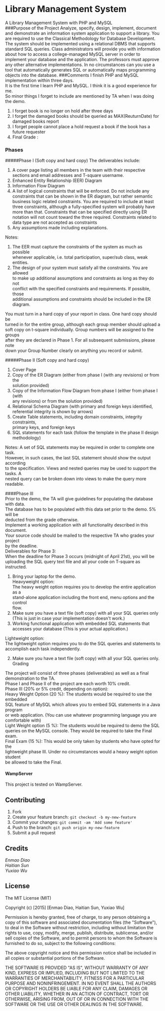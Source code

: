 # Library Management System

A Library Management System with PHP and MySQL  
###Purpose of the Project
Analyze, specify, design, implement, document and demonstrate an information
system application to support a library. You are required to use the Classical
Methodology for Database Development. The system should be implemented
using a relational DBMS that supports standard SQL queries. Class administrators
will provide you with information about how to access a college-managed MySQL
server in order to implement your database and the application. The professors
must approve any other alternative implementations. In no circumstances can you
use a tool that automatically generates SQL or automatically maps programming
objects into the database. 
###Comments
I finish PHP and MySQL implementation within three days.  
It is the first time I learn PHP and MySQL. I think it is a good experience for me.  
So minor things I forget to include are mentioned by TA when I was doing the demo.

1. I forget book is no longer on hold after three days
2. I forget the damaged books should be queried as MAX(ReuturnDate) for damaged books report
3. I forget people cannot place a hold request a book if the book has a future requester
4. Final Grade :

### Phases 
#####Phase I (Soft copy and hard copy)
The deliverables include:

1. A cover page listing all members in the team with their respective sections
and email addresses and T-square username.
2. Enhanced Entity Relationship (EER) Diagram
3. Information Flow Diagram
4. A list of logical constraints that will be enforced. Do not include any constraints that can be shown in the ER diagram, but rather semantic
business logic related constraints. You are required to include at least three
constraints, although a fully-specified system will probably have more than
that. Constraints that can be specified directly using ER notation will not
count toward the three required. Constraints related to data type are not
accepted as constraints
5. Any assumptions made including explanations.    

Notes:

1. The EER must capture the constraints of the system as much as possible  
whenever applicable, i.e. total participation, super/sub class, weak entities.  
2. The design of your system must satisfy all the constraints. You are allowed  
to make up additional assumptions and constraints as long as they do not  
conflict with the specified constraints and requirements. If possible, those  
additional assumptions and constraints should be included in the ER  
diagram.

You must turn in a hard copy of your report in class. One hard copy should be  
turned in for the entire group, although each group member should upload a  
soft copy on t-square individually. Group numbers will be assigned to the groups  
after they are declared in Phase 1. For all subsequent submissions, please note  
down your Group Number clearly on anything you record or submit.  

#####Phase II (Soft copy and hard copy)

1. Cover Page  
2. Copy of the ER Diagram (either from phase I (with any revisions) or from the  
solution provided)  
3. Copy of the Information Flow Diagram from phase I (either from phase I (with  
any revisions) or from the solution provided)  
4. Relational Schema Diagram (with primary and foreign keys identified,  
referential integrity is shown by arrows)  
5. Create Table statements, including domain constraints, integrity constraints,  
primary keys, and foreign keys  
6. SQL statements for each task (follow the template in the phase II design  
methodology)

Notes: A set of SQL statements may be required in order to complete one task.  
However, in such cases, the last SQL statement should show the output according  
to the specification. Views and nested queries may be used to support the tasks. A  
nested query can be broken down into views to make the query more readable. 

####Phase III  
Prior to the demo, the TA will give guidelines for populating the database with data.  
The database has to be populated with this data set prior to the demo. 5% will be  
deducted from the grade otherwise.  
Implement a working application with all functionality described in this document.  
Your source code should be mailed to the respective TA who grades your project  
by the deadline.  
Deliverables for Phase 3:  
When the deadline for Phase 3 occurs (midnight of April 21st), you will be  
uploading the SQL query text file and all your code on T-square as instructed. 

1. Bring your laptop for the demo.  
Heavyweight option:  
The heavy weight option requires you to develop the entire application as a  
stand-alone application including the front end, menu options and the control  
flow.  
2. Make sure you have a text file (soft copy) with all your SQL queries only  
(This is just in case your implementation doesn't work.)  
3. Working functional application with embedded SQL statements that  
accesses your database (This is your actual application.) 

Lightweight option:  
The lightweight option requires you to do the SQL queries and statements to  
accomplish each task independently.

2. Make sure you have a text file (soft copy) with all your SQL queries only.  
Grading  

The project will consist of three phases (deliverables) as well as a final  
demonstration to the TA.  
Phase I and Phase II of the project are each worth 10% credit.  
Phase III (20% or 5% credit, depending on option):  
Heavy Weight Option (20 %): The students would be required to use the embedded  
SQL feature of MySQL which allows you to embed SQL statements in a Java program  
or web application. (You can use whatever programming language you are  
comfortable with)  
Light Weight option (5 %): The students would be required to demo the SQL  
queries on the MySQL console. They would be required to take the Final exam.  
Final Exam (15 %): This would be only taken by students who have opted for the  
lightweight phase III. Under no circumstances would a heavy weight option student  
be allowed to take the Final.  

#### WampServer
This project is tested on WampServer.

## Contributing

1. Fork
2. Create your feature branch: `git checkout -b my-new-feature`
3. Commit your changes: `git commit -am 'Add some feature'`
4. Push to the branch: `git push origin my-new-feature`
5. Submit a pull request

## Credits

*Enmao Diao  
Haitian Sun  
Yuxiao Wu*

## License

The MIT License (MIT)

Copyright (c) [2015] [Enmao Diao, Haitian Sun, Yuxiao Wu]

Permission is hereby granted, free of charge, to any person obtaining a copy
of this software and associated documentation files (the "Software"), to deal
in the Software without restriction, including without limitation the rights
to use, copy, modify, merge, publish, distribute, sublicense, and/or sell
copies of the Software, and to permit persons to whom the Software is
furnished to do so, subject to the following conditions:

The above copyright notice and this permission notice shall be included in
all copies or substantial portions of the Software.

THE SOFTWARE IS PROVIDED "AS IS", WITHOUT WARRANTY OF ANY KIND, EXPRESS OR
IMPLIED, INCLUDING BUT NOT LIMITED TO THE WARRANTIES OF MERCHANTABILITY,
FITNESS FOR A PARTICULAR PURPOSE AND NONINFRINGEMENT. IN NO EVENT SHALL THE
AUTHORS OR COPYRIGHT HOLDERS BE LIABLE FOR ANY CLAIM, DAMAGES OR OTHER
LIABILITY, WHETHER IN AN ACTION OF CONTRACT, TORT OR OTHERWISE, ARISING FROM,
OUT OF OR IN CONNECTION WITH THE SOFTWARE OR THE USE OR OTHER DEALINGS IN
THE SOFTWARE.
